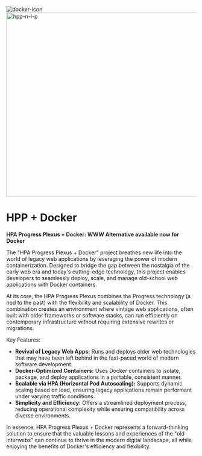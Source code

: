 ![docker-icon](https://github.com/user-attachments/assets/47a3dacd-d3b2-4bc5-847e-fc5f5324468d)
<img width="532" height="489" alt="hpp-n-l-p" src="https://github.com/user-attachments/assets/037ba583-720d-4b7c-8711-819f6335ca8c" />



# HPP + Docker
**HPA Progress Plexus + Docker: WWW Alternative available now for Docker**

The "HPA Progress Plexus + Docker" project breathes new life into the world of legacy web applications by leveraging the power of modern containerization. Designed to bridge the gap between the nostalgia of the early web era and today's cutting-edge technology, this project enables developers to seamlessly deploy, scale, and manage old-school web applications with Docker containers.

At its core, the HPA Progress Plexus combines the Progress technology (a nod to the past) with the flexibility and scalability of Docker. This combination creates an environment where vintage web applications, often built with older frameworks or software stacks, can run efficiently on contemporary infrastructure without requiring extensive rewrites or migrations.

Key Features:
- **Revival of Legacy Web Apps:** Runs and deploys older web technologies that may have been left behind in the fast-paced world of modern software development.
- **Docker-Optimized Containers:** Uses Docker containers to isolate, package, and deploy applications in a portable, consistent manner.
- **Scalable via HPA (Horizontal Pod Autoscaling):** Supports dynamic scaling based on load, ensuring legacy applications remain performant under varying traffic conditions.
- **Simplicity and Efficiency:** Offers a streamlined deployment process, reducing operational complexity while ensuring compatibility across diverse environments.

In essence, HPA Progress Plexus + Docker represents a forward-thinking solution to ensure that the valuable lessons and experiences of the "old interwebs" can continue to thrive in the modern digital landscape, all while enjoying the benefits of Docker's efficiency and flexibility.
